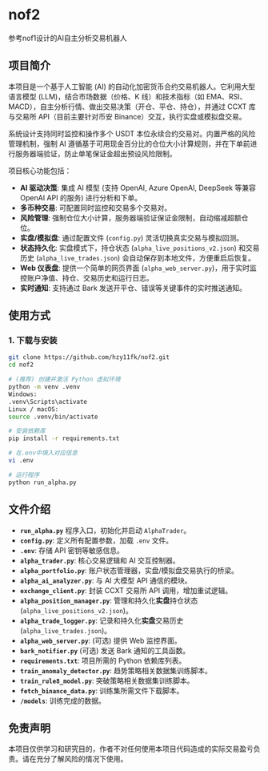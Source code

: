 # nof2 
参考nof1设计的AI自主分析交易机器人

## 项目简介

本项目是一个基于人工智能 (AI) 的自动化加密货币合约交易机器人。它利用大型语言模型 (LLM)，结合市场数据（价格、K 线）和技术指标（如 EMA、RSI、MACD），自主分析行情、做出交易决策（开仓、平仓、持仓），并通过 CCXT 库与交易所 API（目前主要针对币安 Binance）交互，执行实盘或模拟盘交易。

系统设计支持同时监控和操作多个 USDT 本位永续合约交易对。内置严格的风险管理机制，强制 AI 遵循基于可用现金百分比的仓位大小计算规则，并在下单前进行服务器端验证，防止单笔保证金超出预设风险限制。

项目核心功能包括：

* **AI 驱动决策**: 集成 AI 模型 (支持 OpenAI, Azure OpenAI, DeepSeek 等兼容 OpenAI API 的服务) 进行分析和下单。
* **多币种交易**: 可配置同时监控和交易多个交易对。
* **风险管理**: 强制仓位大小计算，服务器端验证保证金限制，自动缩减超额仓位。
* **实盘/模拟盘**: 通过配置文件 (`config.py`) 灵活切换真实交易与模拟回测。
* **状态持久化**: 实盘模式下，持仓状态 (`alpha_live_positions_v2.json`) 和交易历史 (`alpha_live_trades.json`) 会自动保存到本地文件，方便重启后恢复。
* **Web 仪表盘**: 提供一个简单的网页界面 (`alpha_web_server.py`)，用于实时监控账户净值、持仓、交易历史和运行日志。
* **实时通知**: 支持通过 Bark 发送开平仓、错误等关键事件的实时推送通知。

## 使用方式

### 1. 下载与安装

```bash
git clone https://github.com/hzy11fk/nof2.git
cd nof2

# (推荐) 创建并激活 Python 虚拟环境
python -m venv .venv
Windows:
.venv\Scripts\activate
Linux / macOS:
source .venv/bin/activate

# 安装依赖库
pip install -r requirements.txt

# 在.env中填入对应信息
vi .env

# 运行程序
python run_alpha.py
```
## 文件介绍

* **`run_alpha.py`** 程序入口，初始化并启动 `AlphaTrader`。
* **`config.py`**: 定义所有配置参数，加载 `.env` 文件。
* **`.env`**: 存储 API 密钥等敏感信息。
* **`alpha_trader.py`**: 核心交易逻辑和 AI 交互控制器。
* **`alpha_portfolio.py`**: 账户状态管理器，实盘/模拟盘交易执行的桥梁。
* **`alpha_ai_analyzer.py`**: 与 AI 大模型 API 通信的模块。
* **`exchange_client.py`**: 封装 CCXT 交易所 API 调用，增加重试逻辑。
* **`alpha_position_manager.py`**: 管理和持久化**实盘**持仓状态 (`alpha_live_positions_v2.json`)。
* **`alpha_trade_logger.py`**: 记录和持久化**实盘**交易历史 (`alpha_live_trades.json`)。
* **`alpha_web_server.py`**: (可选) 提供 Web 监控界面。
* **`bark_notifier.py`** (可选) 发送 Bark 通知的工具函数。
* **`requirements.txt`**: 项目所需的 Python 依赖库列表。
* **`train_anomaly_detector.py`**: 趋势策略相关数据集训练脚本。
* **`train_rule8_model.py`**: 突破策略相关数据集训练脚本。
* **`fetch_binance_data.py`**: 训练集所需文件下载脚本。
* **`/models`**: 训练完成的数据。


## 免责声明
本项目仅供学习和研究目的，作者不对任何使用本项目代码造成的实际交易盈亏负责。请在充分了解风险的情况下使用。
